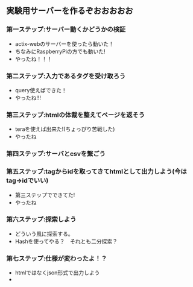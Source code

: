 ## 実験用サーバーを作るぞおおおおお

### 第一ステップ:サーバー動くかどうかの検証
- actix-webのサーバーを使ったら動いた！
- ちなみにRaspberryPiの方でも動いた!
- やったね！！！

### 第二ステップ:入力であるタグを受け取ろう
- query使えばできた！
- やったね!!!

### 第三ステップ:htmlの体裁を整えてページを返そう
- teraを使えば出来た!(ちょっぴり苦戦した)
- やったね

### 第四ステップ:サーバとcsvを繋ごう

### 第五ステップ:tagからidを取ってきてhtmlとして出力しよう(今はtag->idでいい)
- 第三ステップでできてた!
- やったね

### 第六ステップ:探索しよう
- どういう風に探索する。
- Hashを使ってやる？　それとも二分探索？

### 第七ステップ:仕様が変わったよ！？
- htmlではなくjson形式で出力しよう
- 
